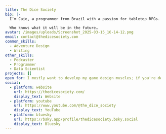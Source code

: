 ```yaml
---
title: The Dice Society
bio: |-
  I’m Caio, a programmer from Brazil with a passion for tabletop RPGs. I made this blog to share DM advice, the history of my homebrew world, and interesting stuff I create on the intersection between technology and games. Currently, it serves mostly as the home for The Dice Society podcast.

  Who knows what it will be in the future…
avatar: /images/uploads/Screenshot_2025-03-15_16-14-12.png
email: contact@thedicesociety.com
common_skills:
  - Adventure Design
  - Writing
other_skills:
  - Podcaster
  - Programmer
  - Data Scientist
projects: []
open_for: I mostly want to develop my game design muscles; if you're developing something, I can (try to) help.
social:
  - platform: website
    url: https://thedicesociety.com/
    display_text: Website
  - platform: youtube
    url: https://www.youtube.com/@the_dice_society
    display_text: YouTube
  - platform: bluesky
    url: https://bsky.app/profile/thedicesociety.bsky.social
    display_text: Bluesky
---
```


